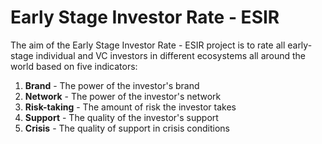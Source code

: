 # Early Stage Investor Rate - ESIR

The aim of the Early Stage Investor Rate - ESIR project is to rate all early-stage individual and VC investors in different ecosystems all around the world based on five indicators:
1. **Brand** - The power of the investor's brand
2. **Network** - The power of the investor's network
3. **Risk-taking** - The amount of risk the investor takes
4. **Support** - The quality of the investor's support
5. **Crisis** - The quality of support in crisis conditions
